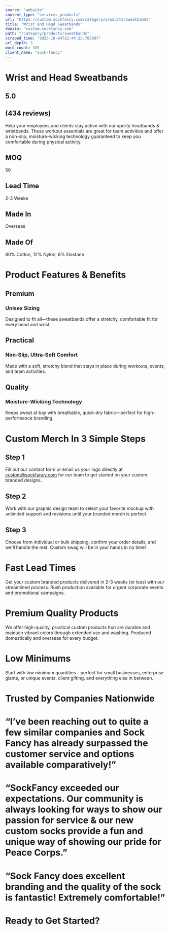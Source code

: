 ```yaml
---
source: "website"
content_type: "services_products"
url: "https://custom.sockfancy.com/category/products/sweatbands"
title: "Wrist and Head Sweatbands"
domain: "custom.sockfancy.com"
path: "/category/products/sweatbands"
scraped_time: "2025-10-04T22:44:25.783097"
url_depth: 3
word_count: 385
client_name: "sock-fancy"
---
```


# Wrist and Head Sweatbands

## 5.0

## (434 reviews)

Help your employees and clients stay active with our sporty headbands & wristbands. These workout essentials are great for team activities and offer a non-slip, moisture-wicking technology guaranteed to keep you comfortable during physical activity.

## MOQ

50

## Lead Time

2-3 Weeks

## Made In

Overseas

## Made Of

80% Cotton, 12% Nylon, 8% Elastane

# Product Features & Benefits

## Premium

### Unisex Sizing

Designed to fit all—these sweatbands offer a stretchy, comfortable fit for every head and wrist.

## Practical

### Non-Slip, Ultra-Soft Comfort

Made with a soft, stretchy blend that stays in place during workouts, events, and team activities.

## Quality

### Moisture-Wicking Technology

Keeps sweat at bay with breathable, quick-dry fabric—perfect for high-performance branding.

# Custom Merch In 3 Simple Steps

## Step 1

Fill out our contact form or email us your logo directly at custom@sockfancy.com for our team to get started on your custom branded designs.

## Step 2

Work with our graphic design team to select your favorite mockup with unlimited support and revisions until your branded merch is perfect.

## Step 3

Choose from individual or bulk shipping, confirm your order details, and we'll handle the rest. Custom swag will be in your hands in no time!

# Fast Lead Times

Get your custom branded products delivered in 2-3 weeks (or less) with our streamlined process. Rush production available for urgent corporate events and promotional campaigns.

# Premium Quality Products

We offer high-quality, practical custom products that are durable and maintain vibrant colors through extended use and washing. Produced domestically and overseas for every budget.

# Low Minimums

Start with low minimum quantities - perfect for small businesses, enterprise giants, or unique events, client gifting, and everything else in between.

# Trusted by Companies Nationwide

# “I’ve been reaching out to quite a few similar companies and Sock Fancy has already surpassed the customer service and options available comparatively!”

# “SockFancy exceeded our expectations. Our community is always looking for ways to show our passion for service & our new custom socks provide a fun and unique way of showing our pride for Peace Corps.”

# “Sock Fancy does excellent branding and the quality of the sock is fantastic! Extremely comfortable!”

# Ready to Get Started?